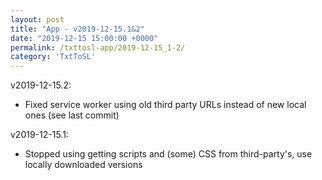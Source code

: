 ```yaml
---
layout: post
title: "App - v2019-12-15.1&2"
date: "2019-12-15 15:00:00 +0000"
permalink: /txttosl-app/2019-12-15_1-2/
category: 'TxtToSL'
---
```


v2019-12-15.2:
 - Fixed service worker using old third party URLs instead of new local ones (see last commit)

v2019-12-15.1:
 - Stopped using getting scripts and (some) CSS from third-party's, use locally downloaded versions
